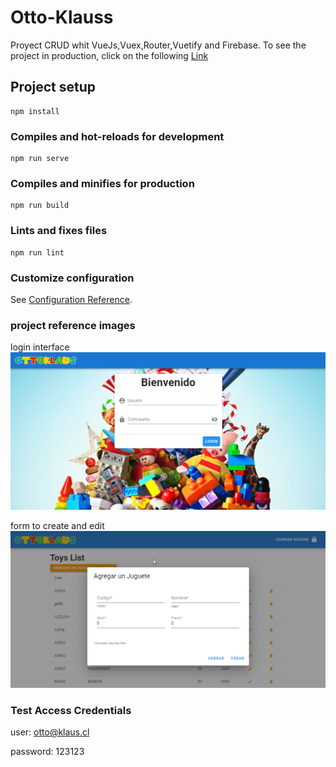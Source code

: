 # Otto-Klauss

Proyect CRUD whit VueJs,Vuex,Router,Vuetify and Firebase. To see the project in production, click on the following [Link](https://ottoklaus-c5a8b.web.app/toys)
## Project setup
```
npm install
```

### Compiles and hot-reloads for development
```
npm run serve
```

### Compiles and minifies for production
```
npm run build
```

### Lints and fixes files
```
npm run lint
```

### Customize configuration
See [Configuration Reference](https://cli.vuejs.org/config/).

### project reference images


login interface
![Login](readme/login.png "Login Form")


form to create and edit
![Form](readme/add.png "Create and Edit")

### Test Access Credentials

user: otto@klaus.cl

password: 123123